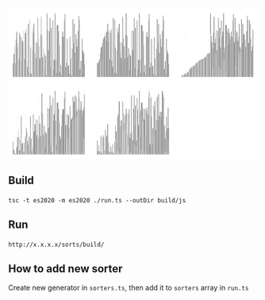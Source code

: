 
<img src="blob/s1.jpg" />

## Build
```tsc -t es2020 -m es2020 ./run.ts --outDir build/js```

## Run
```http://x.x.x.x/sorts/build/```  

## How to add new sorter
Create new generator in ```sorters.ts```, then add it to ```sorters``` array in ```run.ts```